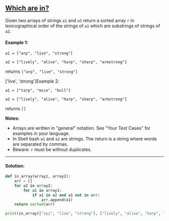 ## [Which are in?](https://www.codewars.com/kata/550554fd08b86f84fe000a58/train/javascript)

Given two arrays of strings `a1` and `a2` return a sorted array `r` in lexicographical order of the strings of `a1` which are substrings of strings of `a2`.

#### Example 1:

`a1 = ["arp", "live", "strong"]`

`a2 = ["lively", "alive", "harp", "sharp", "armstrong"]`

returns `["arp", "live", "strong"]`

['live', 'strong']Example 2:

`a1 = ["tarp", "mice", "bull"]`

`a2 = ["lively", "alive", "harp", "sharp", "armstrong"]`

returns `[]`

**Notes:**

- Arrays are written in "general" notation. See "Your Test Cases" for examples in your language.
- In Shell bash `a1` and `a2` are strings. The return is a string where words are separated by commas.
- Beware: `r` must be without duplicates.

---

#### Solution:

```python
def in_array(array1, array2):
    arr = []
    for a2 in array2:
        for a1 in array1:
            if a1 in a2 and a1 not in arr:
                arr.append(a1)
    return sorted(arr)

print(in_array(["xyz", "live", "strong"], ["lively", "alive", "harp", "sharp", "armstrong"])) # ['live', 'strong']
```
